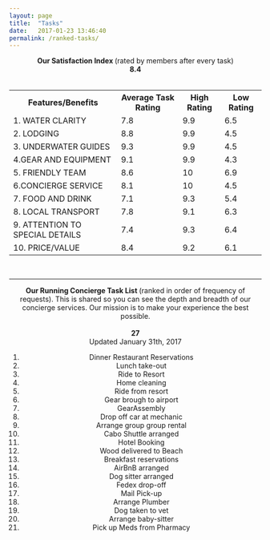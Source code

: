 ```yaml
---
layout: page
title:  "Tasks"
date:   2017-01-23 13:46:40
permalink: /ranked-tasks/
---
```

<div align="center">
<strong>Our Satisfaction Index </strong>(rated by members after every task) <br>
  <span class="fa-stack fa-3x">
  <i class="fa fa-calendar-o fa-stack-2x"></i>
  <strong class="fa-stack-1x calendar-text">8.4</strong>
</span>
<br>
<br>
</div>
<div>
<table id="customers">
  <tr>
    <th>Features/Benefits</th>
    <th>Average Task Rating</th>
    <th>High Rating</th>
    <th>Low Rating</th>
  </tr>
  <tr>
    <td>1. WATER CLARITY</td>
    <td>7.8</td>
    <td>9.9</td>
    <td>6.5</td>
  </tr>
  <tr>
    <td>2. LODGING</td>
    <td>8.8</td>
    <td>9.9</td>
    <td>    <!-- reference any icon you'd like -->
    4.5</td>
  </tr>
  <tr>
    <td>3. UNDERWATER GUIDES</td>
    <td>9.3</td>
    <td>9.9</td>
    <td>4.5</td>
  </tr>
  <tr>
    <td>4.GEAR AND EQUIPMENT</td>
    <td>9.1</td>
    <td>9.9</td>
    <td>4.3</td>
  </tr>
  <tr>
    <td>5. FRIENDLY TEAM</td>
    <td>8.6</td>
    <td>10</td>
    <td>6.9</td>
  </tr>
  <tr>
    <td>6.CONCIERGE SERVICE</td>
    <td>8.1</td>
    <td>10</td>
    <td>4.5</td>
  </tr>
  <tr>
    <td>7. FOOD AND DRINK</td>
    <td>7.1</td>
    <td>9.3</td>
    <td>5.4</td>
  </tr>
  <tr>
    <td>8. LOCAL TRANSPORT</td>
    <td>7.8</td>
    <td>9.1</td>
    <td>6.3</td>
  </tr>
  <tr>
    <td>9. ATTENTION TO SPECIAL DETAILS</td>
    <td>7.4
</td>
    <td>9.3

</td>
    <td>6.4

</td>
  </tr>
  <tr>
    <td>10. PRICE/VALUE</td>
    <td>8.4</td>
    <td>9.2</td>
    <td>6.1</td>
  </tr>
</table>
<br>
<hr>
<div align="center">
<strong>Our Running Concierge Task List </strong>(ranked in order of frequency of requests). This is shared so you can see the depth and breadth of our concierge services. Our mission is to make your experience the best possible.<br>
<br>
<span class="fa-stack fa-3x">
  <i class="fa fa-calendar-o fa-stack-2x"></i>
  <strong class="fa-stack-1x calendar-text">27</strong>
</span>
<br>
<span right> Updated January 31th, 2017</span>
<ol>
<li> Dinner Restaurant Reservations</li>
<li> Lunch take-out</li>
<li> Ride to Resort </li>
<li> Home cleaning</li>
<li> Ride from resort</li>
<li> Gear brough to airport</li>
<li> GearAssembly</li>
<li> Drop off car at mechanic</li>
<li> Arrange group group rental</li>
<li> Cabo Shuttle arranged</li>
<li> Hotel Booking</li>
<li> Wood delivered to Beach</li>
<li> Breakfast reservations</li>
<li> AirBnB arranged</li>
<li> Dog sitter arranged</li>
<li> Fedex drop-off</li>
<li> Mail Pick-up </li>
<li> Arrange Plumber</li>
<li> Dog taken to vet</li>
<li> Arrange baby-sitter</li>
<li> Pick up Meds from Pharmacy</li>

</ol>

</div>
